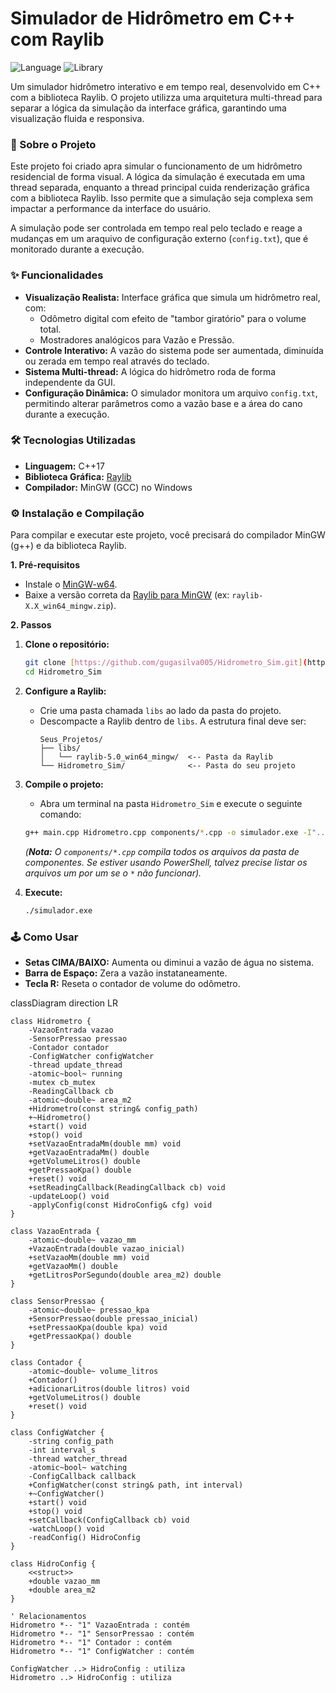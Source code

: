 # Simulador de Hidrômetro em C++ com Raylib

![Language](https://img.shields.io/badge/language-C%2B%2B-blue.svg)
![Library](https://img.shields.io/badge/library-Raylib-orange.svg)

Um simulador hidrômetro interativo e em tempo real, desenvolvido em C++ com a biblioteca Raylib. O projeto utilizza uma arquitetura multi-thread para separar a lógica da simulação da interface gráfica, garantindo uma visualização fluida e responsiva.

### 📜 Sobre o Projeto

Este projeto foi criado apra simular o funcionamento de um hidrômetro residencial de forma visual. A lógica da simulação é executada em uma thread separada, enquanto a thread principal cuida renderização gráfica com a biblioteca Raylib. Isso permite que a simulação seja complexa sem impactar a performance da interface do usuário.

A simulação pode ser controlada em tempo real pelo teclado e reage a mudanças em um araquivo de configuração externo (`config.txt`), que é monitorado durante a execução.

### ✨ Funcionalidades

* **Visualização Realista:** Interface gráfica que simula um hidrômetro real, com:
    * Odômetro digital com efeito de "tambor giratório" para o volume total.
    * Mostradores analógicos para Vazão e Pressão.
* **Controle Interativo:** A vazão do sistema pode ser aumentada, diminuída ou zerada em tempo real através do teclado.
* **Sistema Multi-thread:** A lógica do hidrômetro roda de forma independente da GUI.
* **Configuração Dinâmica:** O simulador monitora um arquivo `config.txt`, permitindo alterar parâmetros como a vazão base e a área do cano durante a execução.

### 🛠️ Tecnologias Utilizadas

* **Linguagem:** C++17
* **Biblioteca Gráfica:** [Raylib](https://www.raylib.com/)
* **Compilador:** MinGW (GCC) no Windows

### ⚙️ Instalação e Compilação

Para compilar e executar este projeto, você precisará do compilador MinGW (g++) e da biblioteca Raylib.

**1. Pré-requisitos**
* Instale o [MinGW-w64](https://www.mingw-w64.org/).
* Baixe a versão correta da [Raylib para MinGW](https://github.com/raysan5/raylib/releases) (ex: `raylib-X.X_win64_mingw.zip`).

**2. Passos**

1.  **Clone o repositório:**
    ```bash
    git clone [https://github.com/gugasilva005/Hidrometro_Sim.git](https://github.com/gugasilva005/Hidrometro_Sim.git)
    cd Hidrometro_Sim
    ```

2.  **Configure a Raylib:**
    * Crie uma pasta chamada `libs` ao lado da pasta do projeto.
    * Descompacte a Raylib dentro de `libs`. A estrutura final deve ser:
        ```
        Seus_Projetos/
        ├── libs/
        │   └── raylib-5.0_win64_mingw/  <-- Pasta da Raylib
        └── Hidrometro_Sim/              <-- Pasta do seu projeto
        ```

3.  **Compile o projeto:**
    * Abra um terminal na pasta `Hidrometro_Sim` e execute o seguinte comando:
    ```bash
    g++ main.cpp Hidrometro.cpp components/*.cpp -o simulador.exe -I"../libs/raylib-5.0_win64_mingw/include" -L"../libs/raylib-5.0_win64_mingw/lib" -lraylib -lopengl32 -lgdi32 -lwinmm -static -std=c++17
    ```
    *(**Nota:** O `components/*.cpp` compila todos os arquivos da pasta de componentes. Se estiver usando PowerShell, talvez precise listar os arquivos um por um se o `*` não funcionar).*

4.  **Execute:**
    ```bash
    ./simulador.exe
    ```

### 🕹️ Como Usar

* **Setas CIMA/BAIXO:** Aumenta ou diminui a vazão de água no sistema.
* **Barra de Espaço:** Zera a vazão instataneamente.
* **Tecla R:** Reseta o contador de volume do odômetro.


classDiagram
    direction LR

    class Hidrometro {
        -VazaoEntrada vazao
        -SensorPressao pressao
        -Contador contador
        -ConfigWatcher configWatcher
        -thread update_thread
        -atomic~bool~ running
        -mutex cb_mutex
        -ReadingCallback cb
        -atomic~double~ area_m2
        +Hidrometro(const string& config_path)
        +~Hidrometro()
        +start() void
        +stop() void
        +setVazaoEntradaMm(double mm) void
        +getVazaoEntradaMm() double
        +getVolumeLitros() double
        +getPressaoKpa() double
        +reset() void
        +setReadingCallback(ReadingCallback cb) void
        -updateLoop() void
        -applyConfig(const HidroConfig& cfg) void
    }

    class VazaoEntrada {
        -atomic~double~ vazao_mm
        +VazaoEntrada(double vazao_inicial)
        +setVazaoMm(double mm) void
        +getVazaoMm() double
        +getLitrosPorSegundo(double area_m2) double
    }

    class SensorPressao {
        -atomic~double~ pressao_kpa
        +SensorPressao(double pressao_inicial)
        +setPressaoKpa(double kpa) void
        +getPressaoKpa() double
    }

    class Contador {
        -atomic~double~ volume_litros
        +Contador()
        +adicionarLitros(double litros) void
        +getVolumeLitros() double
        +reset() void
    }

    class ConfigWatcher {
        -string config_path
        -int interval_s
        -thread watcher_thread
        -atomic~bool~ watching
        -ConfigCallback callback
        +ConfigWatcher(const string& path, int interval)
        +~ConfigWatcher()
        +start() void
        +stop() void
        +setCallback(ConfigCallback cb) void
        -watchLoop() void
        -readConfig() HidroConfig
    }

    class HidroConfig {
        <<struct>>
        +double vazao_mm
        +double area_m2
    }

    ' Relacionamentos
    Hidrometro *-- "1" VazaoEntrada : contém
    Hidrometro *-- "1" SensorPressao : contém
    Hidrometro *-- "1" Contador : contém
    Hidrometro *-- "1" ConfigWatcher : contém

    ConfigWatcher ..> HidroConfig : utiliza
    Hidrometro ..> HidroConfig : utiliza